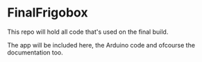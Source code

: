 # FinalFrigobox
This repo will hold all code that's used on the final build.

The app will be included here, the Arduino code and ofcourse the documentation too.
